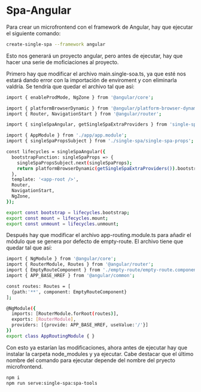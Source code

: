 
# Spa-Angular
Para crear un microfrontend con el framework de Angular, hay que ejecutar el siguiente comando:

```bash
create-single-spa --framework angular
```

Esto  nos generará un proyecto angular, pero antes de ejecutar, hay que hacer una serie de moficiaciones al proyecto.

Primero hay que modificar el archivo main.single-soa.ts, ya que esté nos estará dando error con la importación de enviroment y con eliminarla valdría. Se tendría que quedar el archivo tal que así: 

```bash
import { enableProdMode, NgZone } from '@angular/core';

import { platformBrowserDynamic } from '@angular/platform-browser-dynamic';
import { Router, NavigationStart } from '@angular/router';

import { singleSpaAngular, getSingleSpaExtraProviders } from 'single-spa-angular';

import { AppModule } from './app/app.module';
import { singleSpaPropsSubject } from './single-spa/single-spa-props';

const lifecycles = singleSpaAngular({
  bootstrapFunction: singleSpaProps => {
    singleSpaPropsSubject.next(singleSpaProps);
    return platformBrowserDynamic(getSingleSpaExtraProviders()).bootstrapModule(AppModule);
  },
  template: '<app-root />',
  Router,
  NavigationStart,
  NgZone,
});

export const bootstrap = lifecycles.bootstrap;
export const mount = lifecycles.mount;
export const unmount = lifecycles.unmount;
```

Después hay que modificar el archivo app-routing.module.ts para añadir el módulo que se genera por defecto de empty-route. El archivo tiene que quedar tal que así:


```bash
import { NgModule } from '@angular/core';
import { RouterModule, Routes } from '@angular/router';
import { EmptyRouteComponent } from './empty-route/empty-route.component';
import { APP_BASE_HREF } from '@angular/common';

const routes: Routes = [
  {path:'**', component: EmptyRouteComponent}
];

@NgModule({
  imports: [RouterModule.forRoot(routes)],
  exports: [RouterModule],
  providers: [{provide: APP_BASE_HREF, useValue:'/'}]
})
export class AppRoutingModule { }

```

Con esto ya estarían las modificaciones, ahora antes de ejecutar hay que instalar la carpeta node_modules y ya ejecutar. Cabe destacar que el último nombre del comando para ejecutar depende del nombre del pryecto microfrontend.

```bash
npm i
npm run serve:single-spa:spa-tools
```
